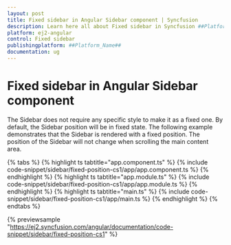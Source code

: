 ```yaml
---
layout: post
title: Fixed sidebar in Angular Sidebar component | Syncfusion
description: Learn here all about Fixed sidebar in Syncfusion ##Platform_Name## Sidebar component of Syncfusion Essential JS 2 and more.
platform: ej2-angular
control: Fixed sidebar 
publishingplatform: ##Platform_Name##
documentation: ug
---
```


# Fixed sidebar in Angular Sidebar component

The Sidebar does not require any specific style to make it as a fixed one. By default, the Sidebar position will be in fixed state. The following example demonstrates that the Sidebar is rendered with a fixed position. The position of the Sidebar will not change when scrolling the main content area.

{% tabs %}
{% highlight ts tabtitle="app.component.ts" %}
{% include code-snippet/sidebar/fixed-position-cs1/app/app.component.ts %}
{% endhighlight %}
{% highlight ts tabtitle="app.module.ts" %}
{% include code-snippet/sidebar/fixed-position-cs1/app/app.module.ts %}
{% endhighlight %}
{% highlight ts tabtitle="main.ts" %}
{% include code-snippet/sidebar/fixed-position-cs1/app/main.ts %}
{% endhighlight %}
{% endtabs %}
  
{% previewsample "https://ej2.syncfusion.com/angular/documentation/code-snippet/sidebar/fixed-position-cs1" %}
